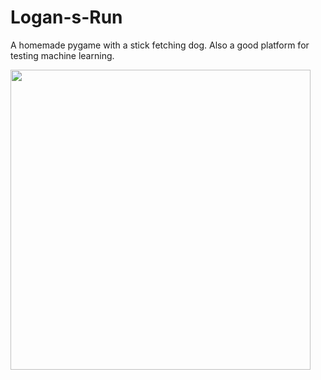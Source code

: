 # Logan-s-Run
A homemade pygame with a stick fetching dog. Also a good platform for testing machine learning. 

<img align="left" src="media/logan_running.gif" height=480px>

